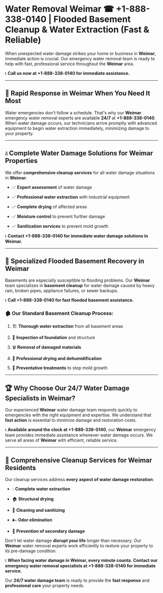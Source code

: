 # Water Removal Weimar ☎ +1-888-338-0140 | Flooded Basement Cleanup & Water Extraction (Fast & Reliable)

When unexpected water damage strikes your home or business in **Weimar**, immediate action is crucial. Our emergency water removal team is ready to help with fast, professional service throughout the **Weimar** area. 

📞 **Call us now at +1-888-338-0140 for immediate assistance.**
---
## 🚀 Rapid Response in Weimar When You Need It Most
Water emergencies don't follow a schedule. That's why our **Weimar** emergency water removal experts are available **24/7** at **+1-888-338-0140**. When water damage occurs, our technicians arrive promptly with advanced equipment to begin water extraction immediately, minimizing damage to your property.
---
## 💧 Complete Water Damage Solutions for Weimar Properties
We offer **comprehensive cleanup services** for all water damage situations in **Weimar**:
- ✅ **Expert assessment** of water damage  
- ✅ **Professional water extraction** with industrial equipment  
- ✅ **Complete drying** of affected areas  
- ✅ **Moisture control** to prevent further damage  
- ✅ **Sanitization services** to prevent mold growth  
📞 **Contact +1-888-338-0140 for immediate water damage solutions in Weimar.**
---
## 🌊 Specialized Flooded Basement Recovery in Weimar
Basements are especially susceptible to flooding problems. Our **Weimar** team specializes in **basement cleanup** for water damage caused by heavy rain, broken pipes, appliance failures, or sewer backups. 
📞 **Call +1-888-338-0140 for fast flooded basement assistance.**
### 🏚️ Our Standard Basement Cleanup Process:
1. 🏗️ **Thorough water extraction** from all basement areas  
2. 🔎 **Inspection of foundation** and structure  
3. 🗑️ **Removal of damaged materials**  
4. 💨 **Professional drying and dehumidification**  
5. 🚫 **Preventative treatments** to stop mold growth  
---
## 🏆 Why Choose Our 24/7 Water Damage Specialists in Weimar?
Our experienced **Weimar** water damage team responds quickly to emergencies with the right equipment and expertise. We understand that **fast action** is essential to minimize damage and restoration costs.
📞 **Available around the clock at +1-888-338-0140**, our **Weimar** emergency team provides immediate assistance whenever water damage occurs. We serve all areas of **Weimar** with efficient, reliable service.
---
## 🧹 Comprehensive Cleanup Services for Weimar Residents
Our cleanup services address **every aspect of water damage restoration**:
- 💧 **Complete water extraction**  
- 🏠 **Structural drying**  
- 🧼 **Cleaning and sanitizing**  
- 🌬️ **Odor elimination**  
- 🚫 **Prevention of secondary damage**  
Don't let water damage **disrupt your life** longer than necessary. Our **Weimar** water removal experts work efficiently to restore your property to its pre-damage condition.
📞 **When facing water damage in Weimar, every minute counts. Contact our emergency water removal specialists at +1-888-338-0140 for immediate service.**
Our **24/7 water damage team** is ready to provide the **fast response** and **professional care** your property needs.
